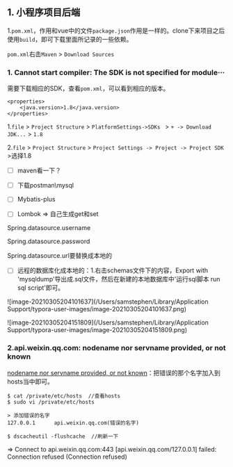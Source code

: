 ## 1. 小程序项目后端

1.`pom.xml`，作用和vue中的文件`package.json`作用是一样的。clone下来项目之后使用`build`，即可下载里面所记录的一些依赖。

`pom.xml`右击`Maven` > `Download Sources`

### 1. Cannot start compiler: The SDK is not specified for module···

​	需要下载相应的SDK，查看`pom.xml`，可以看到相应的版本。

```
<properties>
	<java.version>1.8</java.version>
</properties>
```

1.`file` > `Project Structure` > `PlatformSettings->SDKs ` > `+ -> Download JDK...` > `1.8`

2.`file` > `Project Structure` > `Project Settings -> Project -> Project SDK` >选择1.8

- [ ] maven看一下？

- [ ] 下载postman\mysql
- [ ] Mybatis-plus
- [ ] Lombok => 自己生成get和set

Spring.datasource.username

Spring.datasource.password

Spring.datasource.url要替换成本地的

- [ ] 远程的数据库化成本地的：1.右击schemas文件下的内容，Export with 'mysqldump'导出成.sql文件，然后在新建的本地数据库中'运行sql脚本 run sql script'即可。

![image-20210305204101637](/Users/samstephen/Library/Application Support/typora-user-images/image-20210305204101637.png)

![image-20210305204151809](/Users/samstephen/Library/Application Support/typora-user-images/image-20210305204151809.png)

### 2.api.weixin.qq.com: nodename nor servname provided, or not known

[nodename nor servname provided, or not known](https://www.cnblogs.com/liuyangfirst/p/7084532.html)：把错误的那个名字加入到hosts当中即可。

```shell
$ cat /private/etc/hosts  //查看hosts
$ sudo vi /private/etc/hosts

> 添加错误的名字
127.0.0.1      api.weixin.qq.com(错误的名字)

$ dscacheutil -flushcache  //刷新一下
```

 => Connect to api.weixin.qq.com:443 [api.weixin.qq.com/127.0.0.1] failed: Connection refused (Connection refused)

